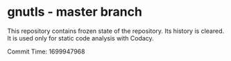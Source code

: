 # gnutls - master branch

This repository contains frozen state of the repository.
Its history is cleared. It is used only for static code
analysis with Codacy.

Commit Time: 1699947968